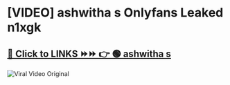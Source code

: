 
 # [VIDEO] ashwitha s Onlyfans Leaked n1xgk

## <h2><a href="https://clipsfans.com/ashwitha_s&ref=git">🔗 Click to LINKS ⏩⏩ 👉 🟢 ashwitha s </a></h2>

<a href="https://clipsfans.com/ashwitha_s&ref=git" rel="nofollow" data-target="animated-image.originalLink"><img src="https://i.ibb.co.com/xMMVF88/686577567.gif" alt="Viral Video Original" style="max-width: 100%; display: inline-block;" data-target="animated-image.originalImage"></a>

